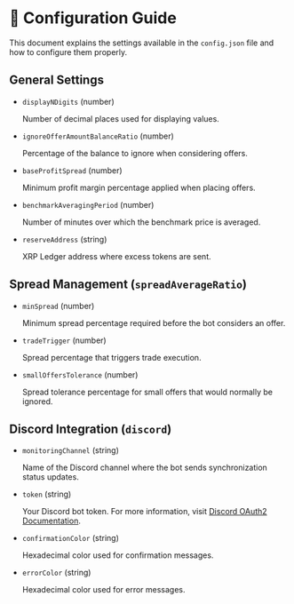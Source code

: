# 📝 Configuration Guide

This document explains the settings available in the `config.json` file and how to configure them properly.

## General Settings

+ `displayNDigits` (number)
  
  Number of decimal places used for displaying values.
+ `ignoreOfferAmountBalanceRatio` (number)
  
  Percentage of the balance to ignore when considering offers.
+ `baseProfitSpread` (number)
  
  Minimum profit margin percentage applied when placing offers.
+ `benchmarkAveragingPeriod` (number)
  
  Number of minutes over which the benchmark price is averaged.
+ `reserveAddress` (string)
  
  XRP Ledger address where excess tokens are sent.

## Spread Management (`spreadAverageRatio`)

+ `minSpread` (number)

  Minimum spread percentage required before the bot considers an offer.
+ `tradeTrigger` (number)

   Spread percentage that triggers trade execution.
+ `smallOffersTolerance` (number)

  Spread tolerance percentage for small offers that would normally be ignored.

## Discord Integration (`discord`)

+ `monitoringChannel` (string)

  Name of the Discord channel where the bot sends synchronization status updates.
+ `token` (string)

  Your Discord bot token. For more information, visit [Discord OAuth2 Documentation](https://discord.com/developers/docs/topics/oauth2).
+ `confirmationColor` (string)

  Hexadecimal color used for confirmation messages.
+ `errorColor` (string)

  Hexadecimal color used for error messages.

